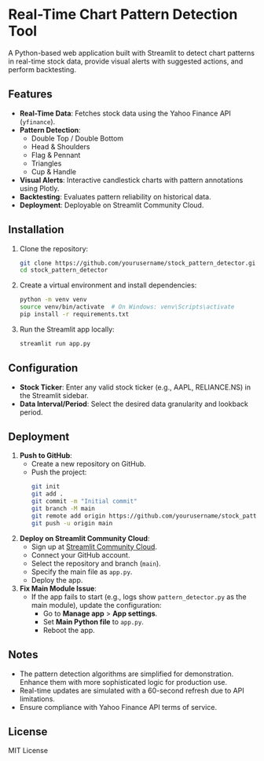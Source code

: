 # Real-Time Chart Pattern Detection Tool

A Python-based web application built with Streamlit to detect chart patterns in real-time stock data, provide visual alerts with suggested actions, and perform backtesting.

## Features
- **Real-Time Data**: Fetches stock data using the Yahoo Finance API (`yfinance`).
- **Pattern Detection**:
  - Double Top / Double Bottom
  - Head & Shoulders
  - Flag & Pennant
  - Triangles
  - Cup & Handle
- **Visual Alerts**: Interactive candlestick charts with pattern annotations using Plotly.
- **Backtesting**: Evaluates pattern reliability on historical data.
- **Deployment**: Deployable on Streamlit Community Cloud.

## Installation
1. Clone the repository:
   ```bash
   git clone https://github.com/yourusername/stock_pattern_detector.git
   cd stock_pattern_detector
   ```
2. Create a virtual environment and install dependencies:
   ```bash
   python -m venv venv
   source venv/bin/activate  # On Windows: venv\Scripts\activate
   pip install -r requirements.txt
   ```
3. Run the Streamlit app locally:
   ```bash
   streamlit run app.py
   ```

## Configuration
- **Stock Ticker**: Enter any valid stock ticker (e.g., AAPL, RELIANCE.NS) in the Streamlit sidebar.
- **Data Interval/Period**: Select the desired data granularity and lookback period.

## Deployment
1. **Push to GitHub**:
   - Create a new repository on GitHub.
   - Push the project:
     ```bash
     git init
     git add .
     git commit -m "Initial commit"
     git branch -M main
     git remote add origin https://github.com/yourusername/stock_pattern_detector.git
     git push -u origin main
     ```
2. **Deploy on Streamlit Community Cloud**:
   - Sign up at [Streamlit Community Cloud](https://streamlit.io/cloud).
   - Connect your GitHub account.
   - Select the repository and branch (`main`).
   - Specify the main file as `app.py`.
   - Deploy the app.
3. **Fix Main Module Issue**:
   - If the app fails to start (e.g., logs show `pattern_detector.py` as the main module), update the configuration:
     - Go to **Manage app** > **App settings**.
     - Set **Main Python file** to `app.py`.
     - Reboot the app.

## Notes
- The pattern detection algorithms are simplified for demonstration. Enhance them with more sophisticated logic for production use.
- Real-time updates are simulated with a 60-second refresh due to API limitations.
- Ensure compliance with Yahoo Finance API terms of service.

## License
MIT License